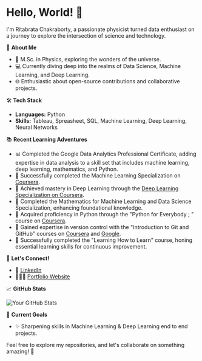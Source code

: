 # Hello, World! 👋

I'm Ritabrata Chakraborty, a passionate physicist turned data enthusiast on a journey to explore the intersection of science and technology.

🚀 **About Me**

- 🔬 M.Sc. in Physics, exploring the wonders of the universe.
- 💻 Currently diving deep into the realms of Data Science, Machine Learning, and Deep Learning.
- 🌐 Enthusiastic about open-source contributions and collaborative projects.

🛠️ **Tech Stack**

- **Languages:** Python
- **Skills:** Tableau, Spreasheet, SQL, Machine Learning, Deep Learning, Neural Networks

📚 **Recent Learning Adventures**

- 📊 Completed the Google Data Analytics Professional Certificate, adding expertise in data analysis to a skill set that includes machine learning, deep learning, mathematics, and Python.
- 🤖 Successfully completed the Machine Learning Specialization on [Coursera](https://www.coursera.org/user/c9af283f463351cd9123c8fd1a61c041).
- 🚀 Achieved mastery in Deep Learning through the [Deep Learning Specialization on Coursera](https://www.coursera.org/specializations/deep-learning).
- 🧮 Completed the Mathematics for Machine Learning and Data Science Specialization, enhancing foundational knowledge.
- 🐍 Acquired proficiency in Python through the "Python for Everybody ; " course on [Coursera](https://www.coursera.org/specializations/python).
- 📜 Gained expertise in version control with the "Introduction to Git and GitHub" courses on [Coursera](https://www.coursera.org/learn/introduction-git-github) and [Google](https://www.coursera.org/learn/introduction-git-github).
- 🧠 Successfully completed the "Learning How to Learn" course, honing essential learning skills for continuous improvement.

🤝 **Let's Connect!**

- 💼 [LinkedIn](https://www.linkedin.com/in/ritabrata-chakraborty-065201257/)
- 🧑🏻‍💻 [Portfolio Website](https://ritochak.github.io/Portfolio_Website/)

📈 **GitHub Stats**

![Your GitHub Stats](https://github-readme-stats.vercel.app/api?username=RitoChak&show_icons=true&theme=radical)

🎯 **Current Goals**

- ✨ Sharpening skills in Machine Learning & Deep Learning end to end projects.

Feel free to explore my repositories, and let's collaborate on something amazing! 🌟
